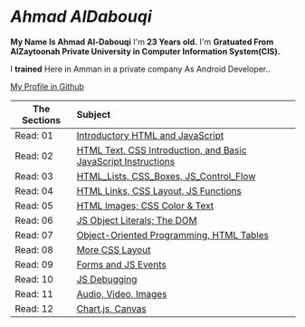 # *Ahmad AlDabouqi*
**My Name Is Ahmad Al-Dabouqi** I'm **23 Years old.** I'm **Gratuated From AlZaytoonah Private University in Computer Information System(CIS).**

I **trained** Here in Amman in a private company As Android Developer..

[My Profile in Github](https://github.com/ahmadaldabouqii)

| The Sections  | Subject       
| ------------- |:-------------
| Read: 01      | [Introductory HTML and JavaScript](https://ahmadaldabouqii.github.io/reading-notes-code-201d18/class-01)
| Read: 02      | [HTML Text, CSS Introduction, and Basic JavaScript Instructions](https://ahmadaldabouqii.github.io/reading-notes-code-201d18/class-02)
| Read: 03      | [HTML_Lists, CSS_Boxes, JS_Control_Flow](https://ahmadaldabouqii.github.io/reading-notes-code-201d18/Read:03)
| Read: 04      | [HTML Links, CSS Layout, JS Functions](https://ahmadaldabouqii.github.io/reading-notes-code-201d18/Read:04)
| Read: 05      | [HTML Images; CSS Color & Text](https://ahmadaldabouqii.github.io/reading-notes-code-201d18/Read:05)
| Read: 06      | [JS Object Literals; The DOM](https://ahmadaldabouqii.github.io/reading-notes-code-201d18/Read:06)
| Read: 07      | [Object-Oriented Programming, HTML Tables](https://ahmadaldabouqii.github.io/reading-notes-code-201d18/Read:07)
| Read: 08      | [More CSS Layout](https://ahmadaldabouqii.github.io/reading-notes-code-201d18/Read:08)
| Read: 09      | [Forms and JS Events](https://ahmadaldabouqii.github.io/reading-notes-code-201d18/Read:09)
| Read: 10      | [JS Debugging](https://ahmadaldabouqii.github.io/reading-notes-code-201d18/Read:10)
| Read: 11      | [Audio, Video, Images](https://ahmadaldabouqii.github.io/reading-notes-code-201d18/Read:11)
| Read: 12      | [Chart.js, Canvas](https://ahmadaldabouqii.github.io/reading-notes-code-201d18/Read:12)